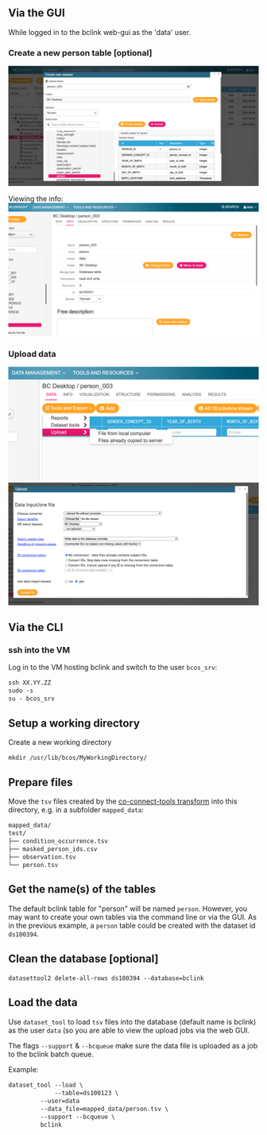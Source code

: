 

## Via the GUI

While logged in to the bclink web-gui as the 'data' user.

### Create a new person table [optional]
![1](../../images/bclink_gui/1.png)

Viewing the info:
![2](../../images/bclink_gui/2.png)

### Upload data

![3](../../images/bclink_gui/3.png)
![4](../../images/bclink_gui/4.png)


## Via the CLI


### ssh into the VM
Log in to the VM hosting bclink and switch to the user `bcos_srv`:
```
ssh XX.YY.ZZ
sudo -s
su - bcos_srv
```


## Setup a working directory

Create a new working directory
```
mkdir /usr/lib/bcos/MyWorkingDirectory/
```

## Prepare files

Move the `tsv` files created by the [co-connect-tools transform](/docs/CaRROT-CDM/Transform/) into this directory, e.g. in a subfolder `mapped_data`:
```
mapped_data/
test/
├── condition_occurrence.tsv
├── masked_person_ids.csv
├── observation.tsv
└── person.tsv
```

## Get the name(s) of the tables

The default bclink table for "person" will be named `person`. However, you may want to create your own tables via the command line or via the GUI. As in the previous example, a `person` table could be created with the dataset id `ds100394`.

## Clean the database [optional]

```
datasettool2 delete-all-rows ds100394 --database=bclink
```

## Load the data

Use `dataset_tool` to load `tsv` files into the database (default name is bclink) as the user `data` (so you are able to view the upload jobs via the web GUI.

The flags `--support` & `--bcqueue` make sure the data file is uploaded as a job to the bclink batch queue.

Example:
```
dataset_tool --load \
             --table=ds100123 \
	     --user=data
	     --data_file=mapped_data/person.tsv \
	     --support --bcqueue \
	     bclink
```
